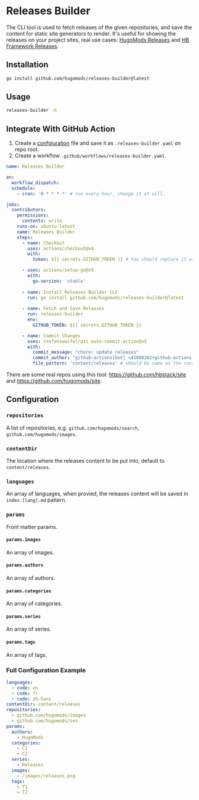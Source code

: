# Releases Builder

The CLI tool is used to fetch releases of the given repositories, and save the content for static site generators to render.
It's useful for showing the releases on your project sites, real use cases: [HugoMods Releases](https://hugomods.com/releases/) and [HB Framework Releases](https://hbstack.dev/releases/).

## Installation

```sh
go install github.com/hugomods/releases-builder@latest
```

## Usage

```sh
releases-builder -h
```

## Integrate With GitHub Action

1. Create a [confgiuration](#configuration) file and save it as `.releases-builder.yaml` on repo root.
2. Create a workflow `.github/workflows/releases-builder.yaml`.
```yaml
name: Releases Builder

on:
  workflow_dispatch:
  schedule:
    - cron: '0 * * * *' # run every hour, change it at will.

jobs:
  contributors:
    permissions:
      contents: write
    runs-on: ubuntu-latest
    name: Releases Builder
    steps:
      - name: Checkout
        uses: actions/checkout@v4
        with:
          token: ${{ secrets.GITHUB_TOKEN }} # You should replace it with another token, so that it will trigger other workflows.

      - uses: actions/setup-go@v5
        with:
          go-version: 'stable'
      
      - name: Install Releases Builder CLI
        run: go install github.com/hugomods/releases-builder@latest
      
      - name: Fetch and Save Releases
        run: releases-builder
        env:
          GITHUB_TOKEN: ${{ secrets.GITHUB_TOKEN }}

      - name: Commit Changes
        uses: stefanzweifel/git-auto-commit-action@v5
        with:
          commit_message: "chore: update releases"
          commit_author: "github-actions[bot] <41898282+github-actions[bot]@users.noreply.github.com>" 
          file_pattern: 'content/releases' # should be same as the contentDir.
```

There are some real repos using this tool: https://github.com/hbstack/site and https://github.com/hugomods/site.

## Configuration

### `repositories`

A list of repositories, e.g. `github.com/hugomods/search`, `github.com/hugomods/images`.

### `contentDir`

The location where the releases content to be put into, default to `content/releases`.

### `languages`

An array of languages, when provied, the releases content will be saved in `index.[lang].md` pattern.

### `params`

Front matter params.

#### `params.images`

An array of images.

#### `params.authors`

An array of authors.

#### `params.categories`

An array of categories.

#### `params.series`

An array of series.

#### `params.tags`

An array of tags.

### Full Configuration Example

```yaml
languages:
  - code: en
  - code: fr
  - code: zh-hans
contentDir: content/releases
repositories:
  - github.com/hugomods/images
  - github.com/hugomods/seo
params:
  authors:
    - HugoMods
  categories:
    - C1
    - C2
  series:
    - Releases
  images:
    - /images/releases.png
  tags:
    - T1
    - T2
```
